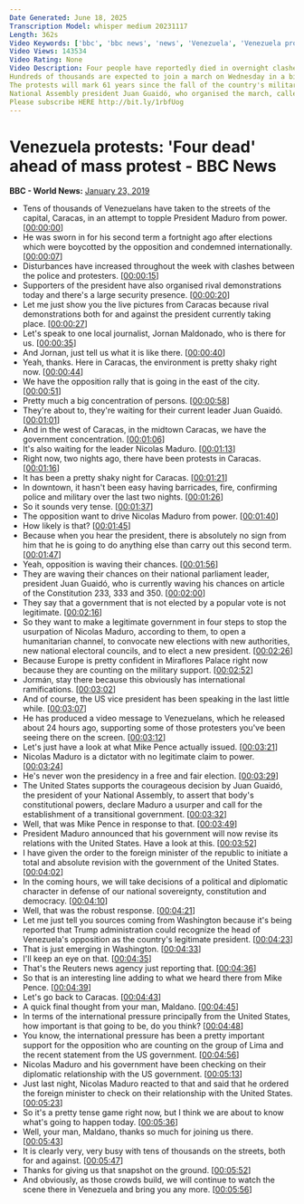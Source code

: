 ```yaml
---
Date Generated: June 18, 2025
Transcription Model: whisper medium 20231117
Length: 362s
Video Keywords: ['bbc', 'bbc news', 'news', 'Venezuela', 'Venezuela protests', 'Maduro', 'Nicolás Maduro', 'mike pence', 'pence statement', 'breaking news', 'breaking']
Video Views: 143534
Video Rating: None
Video Description: Four people have reportedly died in overnight clashes ahead of mass opposition protests in Venezuela.
Hundreds of thousands are expected to join a march on Wednesday in a bid to topple President Nicolás Maduro's government.
The protests will mark 61 years since the fall of the country's military dictatorship in 1958.
National Assembly president Juan Guaidó, who organised the march, called it a "historic appointment".
Please subscribe HERE http://bit.ly/1rbfUog
---
```


# Venezuela protests: 'Four dead' ahead of mass protest - BBC News
**BBC - World News:** [January 23, 2019](https://www.youtube.com/watch?v=_9TytNU6hsg)
*  Tens of thousands of Venezuelans have taken to the streets of the capital, Caracas, in an attempt to topple President Maduro from power. [[00:00:00](https://www.youtube.com/watch?v=_9TytNU6hsg&t=0.0s)]
*  He was sworn in for his second term a fortnight ago after elections which were boycotted by the opposition and condemned internationally. [[00:00:07](https://www.youtube.com/watch?v=_9TytNU6hsg&t=7.0s)]
*  Disturbances have increased throughout the week with clashes between the police and protesters. [[00:00:15](https://www.youtube.com/watch?v=_9TytNU6hsg&t=15.0s)]
*  Supporters of the president have also organised rival demonstrations today and there's a large security presence. [[00:00:20](https://www.youtube.com/watch?v=_9TytNU6hsg&t=20.0s)]
*  Let me just show you the live pictures from Caracas because rival demonstrations both for and against the president currently taking place. [[00:00:27](https://www.youtube.com/watch?v=_9TytNU6hsg&t=27.0s)]
*  Let's speak to one local journalist, Jornan Maldonado, who is there for us. [[00:00:35](https://www.youtube.com/watch?v=_9TytNU6hsg&t=35.0s)]
*  And Jornan, just tell us what it is like there. [[00:00:40](https://www.youtube.com/watch?v=_9TytNU6hsg&t=40.0s)]
*  Yeah, thanks. Here in Caracas, the environment is pretty shaky right now. [[00:00:44](https://www.youtube.com/watch?v=_9TytNU6hsg&t=44.0s)]
*  We have the opposition rally that is going in the east of the city. [[00:00:51](https://www.youtube.com/watch?v=_9TytNU6hsg&t=51.0s)]
*  Pretty much a big concentration of persons. [[00:00:58](https://www.youtube.com/watch?v=_9TytNU6hsg&t=58.0s)]
*  They're about to, they're waiting for their current leader Juan Guaidó. [[00:01:01](https://www.youtube.com/watch?v=_9TytNU6hsg&t=61.0s)]
*  And in the west of Caracas, in the midtown Caracas, we have the government concentration. [[00:01:06](https://www.youtube.com/watch?v=_9TytNU6hsg&t=66.0s)]
*  It's also waiting for the leader Nicolas Maduro. [[00:01:13](https://www.youtube.com/watch?v=_9TytNU6hsg&t=73.0s)]
*  Right now, two nights ago, there have been protests in Caracas. [[00:01:16](https://www.youtube.com/watch?v=_9TytNU6hsg&t=76.0s)]
*  It has been a pretty shaky night for Caracas. [[00:01:21](https://www.youtube.com/watch?v=_9TytNU6hsg&t=81.0s)]
*  In downtown, it hasn't been easy having barricades, fire, confirming police and military over the last two nights. [[00:01:26](https://www.youtube.com/watch?v=_9TytNU6hsg&t=86.0s)]
*  So it sounds very tense. [[00:01:37](https://www.youtube.com/watch?v=_9TytNU6hsg&t=97.0s)]
*  The opposition want to drive Nicolas Maduro from power. [[00:01:40](https://www.youtube.com/watch?v=_9TytNU6hsg&t=100.0s)]
*  How likely is that? [[00:01:45](https://www.youtube.com/watch?v=_9TytNU6hsg&t=105.0s)]
*  Because when you hear the president, there is absolutely no sign from him that he is going to do anything else than carry out this second term. [[00:01:47](https://www.youtube.com/watch?v=_9TytNU6hsg&t=107.0s)]
*  Yeah, opposition is waving their chances. [[00:01:56](https://www.youtube.com/watch?v=_9TytNU6hsg&t=116.0s)]
*  They are waving their chances on their national parliament leader, president Juan Guaidó, who is currently waving his chances on article of the Constitution 233, 333 and 350. [[00:02:00](https://www.youtube.com/watch?v=_9TytNU6hsg&t=120.0s)]
*  They say that a government that is not elected by a popular vote is not legitimate. [[00:02:16](https://www.youtube.com/watch?v=_9TytNU6hsg&t=136.0s)]
*  So they want to make a legitimate government in four steps to stop the usurpation of Nicolas Maduro, according to them, to open a humanitarian channel, to convocate new elections with new authorities, new national electoral councils, and to elect a new president. [[00:02:26](https://www.youtube.com/watch?v=_9TytNU6hsg&t=146.0s)]
*  Because Europe is pretty confident in Miraflores Palace right now because they are counting on the military support. [[00:02:52](https://www.youtube.com/watch?v=_9TytNU6hsg&t=172.0s)]
*  Jormán, stay there because this obviously has international ramifications. [[00:03:02](https://www.youtube.com/watch?v=_9TytNU6hsg&t=182.0s)]
*  And of course, the US vice president has been speaking in the last little while. [[00:03:07](https://www.youtube.com/watch?v=_9TytNU6hsg&t=187.0s)]
*  He has produced a video message to Venezuelans, which he released about 24 hours ago, supporting some of those protesters you've been seeing there on the screen. [[00:03:12](https://www.youtube.com/watch?v=_9TytNU6hsg&t=192.0s)]
*  Let's just have a look at what Mike Pence actually issued. [[00:03:21](https://www.youtube.com/watch?v=_9TytNU6hsg&t=201.0s)]
*  Nicolas Maduro is a dictator with no legitimate claim to power. [[00:03:24](https://www.youtube.com/watch?v=_9TytNU6hsg&t=204.0s)]
*  He's never won the presidency in a free and fair election. [[00:03:29](https://www.youtube.com/watch?v=_9TytNU6hsg&t=209.0s)]
*  The United States supports the courageous decision by Juan Guaidó, the president of your National Assembly, to assert that body's constitutional powers, declare Maduro a usurper and call for the establishment of a transitional government. [[00:03:32](https://www.youtube.com/watch?v=_9TytNU6hsg&t=212.0s)]
*  Well, that was Mike Pence in response to that. [[00:03:49](https://www.youtube.com/watch?v=_9TytNU6hsg&t=229.0s)]
*  President Maduro announced that his government will now revise its relations with the United States. Have a look at this. [[00:03:52](https://www.youtube.com/watch?v=_9TytNU6hsg&t=232.0s)]
*  I have given the order to the foreign minister of the republic to initiate a total and absolute revision with the government of the United States. [[00:04:02](https://www.youtube.com/watch?v=_9TytNU6hsg&t=242.0s)]
*  In the coming hours, we will take decisions of a political and diplomatic character in defense of our national sovereignty, constitution and democracy. [[00:04:10](https://www.youtube.com/watch?v=_9TytNU6hsg&t=250.0s)]
*  Well, that was the robust response. [[00:04:21](https://www.youtube.com/watch?v=_9TytNU6hsg&t=261.0s)]
*  Let me just tell you sources coming from Washington because it's being reported that Trump administration could recognize the head of Venezuela's opposition as the country's legitimate president. [[00:04:23](https://www.youtube.com/watch?v=_9TytNU6hsg&t=263.0s)]
*  That is just emerging in Washington. [[00:04:33](https://www.youtube.com/watch?v=_9TytNU6hsg&t=273.0s)]
*  I'll keep an eye on that. [[00:04:35](https://www.youtube.com/watch?v=_9TytNU6hsg&t=275.0s)]
*  That's the Reuters news agency just reporting that. [[00:04:36](https://www.youtube.com/watch?v=_9TytNU6hsg&t=276.0s)]
*  So that is an interesting line adding to what we heard there from Mike Pence. [[00:04:39](https://www.youtube.com/watch?v=_9TytNU6hsg&t=279.0s)]
*  Let's go back to Caracas. [[00:04:43](https://www.youtube.com/watch?v=_9TytNU6hsg&t=283.0s)]
*  A quick final thought from your man, Maldano. [[00:04:45](https://www.youtube.com/watch?v=_9TytNU6hsg&t=285.0s)]
*  In terms of the international pressure principally from the United States, how important is that going to be, do you think? [[00:04:48](https://www.youtube.com/watch?v=_9TytNU6hsg&t=288.0s)]
*  You know, the international pressure has been a pretty important support for the opposition who are counting on the group of Lima and the recent statement from the US government. [[00:04:56](https://www.youtube.com/watch?v=_9TytNU6hsg&t=296.0s)]
*  Nicolas Maduro and his government have been checking on their diplomatic relationship with the US government. [[00:05:13](https://www.youtube.com/watch?v=_9TytNU6hsg&t=313.0s)]
*  Just last night, Nicolas Maduro reacted to that and said that he ordered the foreign minister to check on their relationship with the United States. [[00:05:23](https://www.youtube.com/watch?v=_9TytNU6hsg&t=323.0s)]
*  So it's a pretty tense game right now, but I think we are about to know what's going to happen today. [[00:05:36](https://www.youtube.com/watch?v=_9TytNU6hsg&t=336.0s)]
*  Well, your man, Maldano, thanks so much for joining us there. [[00:05:43](https://www.youtube.com/watch?v=_9TytNU6hsg&t=343.0s)]
*  It is clearly very, very busy with tens of thousands on the streets, both for and against. [[00:05:47](https://www.youtube.com/watch?v=_9TytNU6hsg&t=347.0s)]
*  Thanks for giving us that snapshot on the ground. [[00:05:52](https://www.youtube.com/watch?v=_9TytNU6hsg&t=352.0s)]
*  And obviously, as those crowds build, we will continue to watch the scene there in Venezuela and bring you any more. [[00:05:56](https://www.youtube.com/watch?v=_9TytNU6hsg&t=356.0s)]
